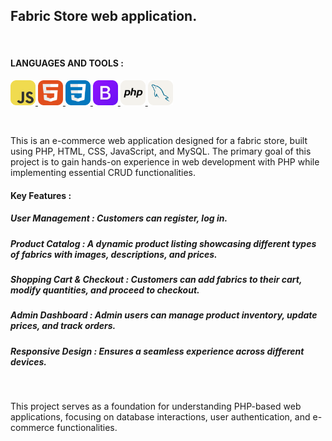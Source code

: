 <h2 align="left">Fabric Store web application.</h2><br/>
<h4 align="left">LANGUAGES AND TOOLS :</h3>
<p align="left"> 
<a href="https://developer.mozilla.org/en-US/docs/Web/JavaScript" target="_blank" rel="noreferrer"> <img src="language-icons/JavaScript.svg" alt="javascript" width="40" height="40"/> </a>
<a href="https://www.w3.org/html/" target="_blank" rel="noreferrer"> <img src="language-icons/HTML.svg" alt="html5" width="40" height="40"/> </a>
<a href="https://www.w3schools.com/css/" target="_blank" rel="noreferrer"> <img src="language-icons/CSS.svg" alt="css3" width="40" height="40"/> </a>
<a href="https://getbootstrap.com" target="_blank" rel="noreferrer"> <img src="language-icons/Bootstrap.svg" alt="bootstrap" width="40" height="40"/> </a>
<a href="https://www.w3schools.com/php/" target="_blank" rel="noreferrer"> <img src="language-icons/PHP-Light.svg" alt="react" width="40" height="40"/> </a>
<a href="https://www.mysql.com/" target="_blank" rel="noreferrer"> <img src="language-icons/MySQL-Light.svg" alt="mysql" width="40" height="40"/> </a></p><br/>

<p align="left">This is an e-commerce web application designed for a fabric store, built using PHP, HTML, CSS, JavaScript, and MySQL. The primary goal of this project is to gain hands-on experience in web development with PHP while implementing essential CRUD functionalities.</p>
<h4 align="left">Key Features :</h4>
<h5 align="left">User Management : Customers can register, log in.</h5>
<h5 align="left">Product Catalog : A dynamic product listing showcasing different types of fabrics with images, descriptions, and prices.</h5>
<h5 align="left">Shopping Cart & Checkout : Customers can add fabrics to their cart, modify quantities, and proceed to checkout.</h5>
<h5 align="left">Admin Dashboard : Admin users can manage product inventory, update prices, and track orders.</h5>
<h5 align="left">Responsive Design : Ensures a seamless experience across different devices.</h5><br/>
<p align="left">This project serves as a foundation for understanding PHP-based web applications, focusing on database interactions, user authentication, and e-commerce functionalities.</p>
